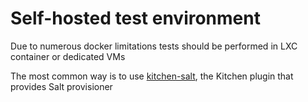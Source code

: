 # Self-hosted test environment

Due to numerous docker limitations tests should be performed in LXC container or dedicated VMs

The most common way is to use [kitchen-salt](https://github.com/saltstack/kitchen-salt), the Kitchen plugin that provides Salt provisioner